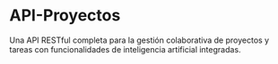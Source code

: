# API-Proyectos
Una API RESTful completa para la gestión colaborativa de proyectos y tareas con funcionalidades de inteligencia artificial integradas.
